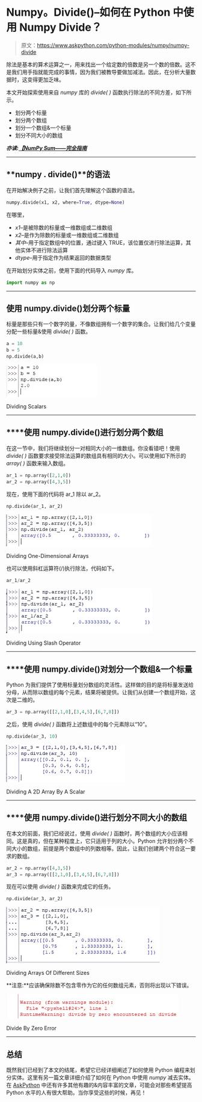 # Numpy。Divide()–如何在 Python 中使用 Numpy Divide？

> 原文：<https://www.askpython.com/python-modules/numpy/numpy-divide>

除法是基本的算术运算之一，用来找出一个给定数的倍数是另一个数的倍数。这不是我们用手指就能完成的事情，因为我们被教导要做加减法。因此，在分析大量数据时，这变得更加乏味。

本文开始探索使用来自 *numpy* 库的 *divide( )* 函数执行除法的不同方差，如下所示。

*   划分两个标量
*   划分两个数组
*   划分一个数组&一个标量
*   划分不同大小的数组

***亦读:[【NumPy Sum——完全指南](https://www.askpython.com/python/examples/numpy-sum)***

* * *

## **numpy . divide()**的语法

在开始解决例子之前，让我们首先理解这个函数的语法。

```py
numpy.divide(x1, x2, where=True, dtype=None)

```

在哪里，

*   *x1*–是被除数的标量或一维数组或二维数组
*   *x2*–是作为除数的标量或一维数组或二维数组
*   *其中*–用于指定数组中的位置，通过键入 TRUE，该位置仅进行除法运算，其他实体不进行除法运算
*   *dtype*–用于指定作为结果返回的数据类型

在开始划分实体之前，使用下面的代码导入 *numpy* 库。

```py
import numpy as np

```

* * *

## **使用 numpy.divide()划分两个标量**

标量是那些只有一个数字的量，不像数组拥有一个数字的集合。让我们给几个变量分配一些标量&使用 *divide( )* 函数。

```py
a = 10
b = 5
np.divide(a,b)

```

![Dividing Scalars](img/e97abbf5625ca55d40c271d2f71135af.png)

Dividing Scalars

* * *

## ****使用 numpy.divide()进行**划分两个数组**

在这一节中，我们将继续划分一对相同大小的一维数组。你没看错吧！使用 *divide( )* 函数要求接受除法运算的数组具有相同的大小。可以使用如下所示的 *array( )* 函数来输入数组。

```py
ar_1 = np.array([2,1,0])
ar_2 = np.array([4,3,5])

```

现在，使用下面的代码将 ar_1 除以 ar_2。

```py
np.divide(ar_1, ar_2)

```

![Dividing One Dimensional Arrays](img/1f0549fd54a769689e9f2bb6eb08d95f.png)

Dividing One-Dimensional Arrays

也可以使用斜杠运算符(/)执行除法，代码如下。

```py
ar_1/ar_2

```

![Dividing Using Slash Operator](img/fe3f08bb37577ef1267ed9d4bbd273cc.png)

Dividing Using Slash Operator

* * *

## ****使用 numpy.divide()对**划分一个数组&一个标量**

Python 为我们提供了使用标量划分数组的灵活性。这样做的目的是将标量发送给分母，从而除以数组的每个元素，结果将被提供。让我们从创建一个数组开始，这次是二维的。

```py
ar_3 = np.array([[2,1,0],[3,4,5],[6,7,8]])

```

之后，使用 *divide( )* 函数将上述数组中的每个元素除以“10”。

```py
np.divide(ar_3, 10)

```

![Dividing A 2D Array By A Scalar](img/a8bd621af7e7a09045fc441452fcf8c2.png)

Dividing A 2D Array By A Scalar

* * *

## ****使用 numpy.divide()进行**划分不同大小的数组**

在本文的前面，我们已经说过，使用 *divide( )* 函数时，两个数组的大小应该相同。这是真的，但在某种程度上，它只适用于列的大小。Python 允许划分两个不同大小的数组，前提是两个数组中的列数相等。因此，让我们创建两个符合这一要求的数组。

```py
ar_2 = np.array([4,3,5])
ar_3 = np.array([[2,1,0],[3,4,5],[6,7,8]])

```

现在可以使用 *divide( )* 函数来完成它的任务。

```py
np.divide(ar_3, ar_2)

```

![Dividing Arrays Of Different Sizes](img/b58122921a9c02d31108aef67ffa1a2b.png)

Dividing Arrays Of Different Sizes

**注意:**应该确保除数不包含零作为它的任何数组元素，否则将出现以下错误。

![Divide By Zero Error](img/c61636380928065ab53c877b97bd1ff2.png)

Divide By Zero Error

* * *

## **总结**

既然我们已经到了本文的结尾，希望它已经详细阐述了如何使用 Python 编程来划分实体。这里有另一篇文章详细介绍了如何在 Python 中使用 *numpy* 减去实体。在 [AskPython](https://www.askpython.com/) 中还有许多其他有趣的&内容丰富的文章，可能会对那些希望提高 Python 水平的人有很大帮助。当你享受这些的时候，再见！